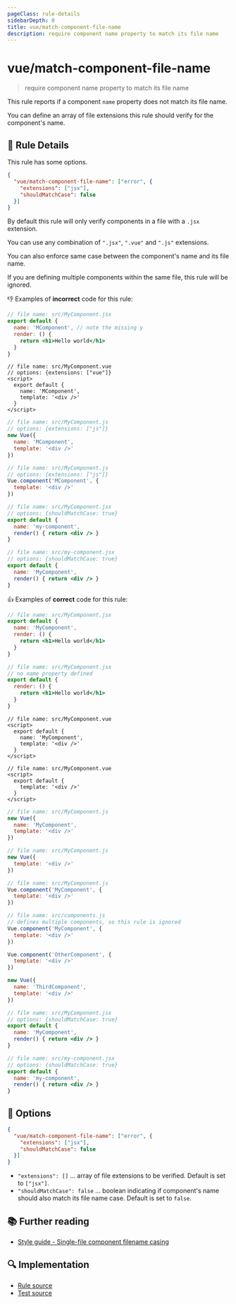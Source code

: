 ```yaml
---
pageClass: rule-details
sidebarDepth: 0
title: vue/match-component-file-name
description: require component name property to match its file name
---
```

# vue/match-component-file-name
> require component name property to match its file name

This rule reports if a component `name` property does not match its file name.

You can define an array of file extensions this rule should verify for 
the component's name.

## :book: Rule Details

This rule has some options.

```json
{
  "vue/match-component-file-name": ["error", {
    "extensions": ["jsx"],
    "shouldMatchCase": false
  }]
}
```

By default this rule will only verify components in a file with a `.jsx` 
extension.

You can use any combination of `".jsx"`, `".vue"` and `".js"` extensions.

You can also enforce same case between the component's name and its file name.

If you are defining multiple components within the same file, this rule will be ignored.

:-1: Examples of **incorrect** code for this rule:

```jsx
// file name: src/MyComponent.jsx
export default {
  name: 'MComponent', // note the missing y
  render: () {
    return <h1>Hello world</h1>
  }
}
```

```vue
// file name: src/MyComponent.vue
// options: {extensions: ["vue"]}
<script>
  export default {
    name: 'MComponent',
    template: '<div />'
  }
</script>
```

```js
// file name: src/MyComponent.js
// options: {extensions: ["js"]}
new Vue({
  name: 'MComponent',
  template: '<div />'
})
```

```js
// file name: src/MyComponent.js
// options: {extensions: ["js"]}
Vue.component('MComponent', {
  template: '<div />'
})
```

```jsx
// file name: src/MyComponent.jsx
// options: {shouldMatchCase: true}
export default {
  name: 'my-component',
  render() { return <div /> }
}
```

```jsx
// file name: src/my-component.jsx
// options: {shouldMatchCase: true}
export default {
  name: 'MyComponent',
  render() { return <div /> }
}
```

:+1: Examples of **correct** code for this rule:

```jsx
// file name: src/MyComponent.jsx
export default {
  name: 'MyComponent',
  render: () {
    return <h1>Hello world</h1>
  }
}
```

```jsx
// file name: src/MyComponent.jsx
// no name property defined
export default {
  render: () {
    return <h1>Hello world</h1>
  }
}
```

```vue
// file name: src/MyComponent.vue
<script>
  export default {
    name: 'MyComponent',
    template: '<div />'
  }
</script>
```

```vue
// file name: src/MyComponent.vue
<script>
  export default {
    template: '<div />'
  }
</script>
```

```js
// file name: src/MyComponent.js
new Vue({
  name: 'MyComponent',
  template: '<div />'
})
```

```js
// file name: src/MyComponent.js
new Vue({
  template: '<div />'
})
```

```js
// file name: src/MyComponent.js
Vue.component('MyComponent', {
  template: '<div />'
})
```

```js
// file name: src/components.js
// defines multiple components, so this rule is ignored
Vue.component('MyComponent', {
  template: '<div />'
})

Vue.component('OtherComponent', {
  template: '<div />'
})

new Vue({
  name: 'ThirdComponent',
  template: '<div />'
})
```

```jsx
// file name: src/MyComponent.jsx
// options: {shouldMatchCase: true}
export default {
  name: 'MyComponent',
  render() { return <div /> }
}
```

```jsx
// file name: src/my-component.jsx
// options: {shouldMatchCase: true}
export default {
  name: 'my-component',
  render() { return <div /> }
}
```

## :wrench: Options

```json
{
  "vue/match-component-file-name": ["error", {
    "extensions": ["jsx"],
    "shouldMatchCase": false
  }]
}
```

- `"extensions": []` ... array of file extensions to be verified. Default is set to `["jsx"]`.
- `"shouldMatchCase": false` ... boolean indicating if component's name
  should also match its file name case. Default is set to `false`.

## :books: Further reading

 - [Style guide - Single-file component filename casing](https://vuejs.org/v2/style-guide/#Single-file-component-filename-casing-strongly-recommended)

## :mag: Implementation

- [Rule source](https://github.com/vuejs/eslint-plugin-vue/blob/master/lib/rules/match-component-file-name.js)
- [Test source](https://github.com/vuejs/eslint-plugin-vue/blob/master/tests/lib/rules/match-component-file-name.js)
